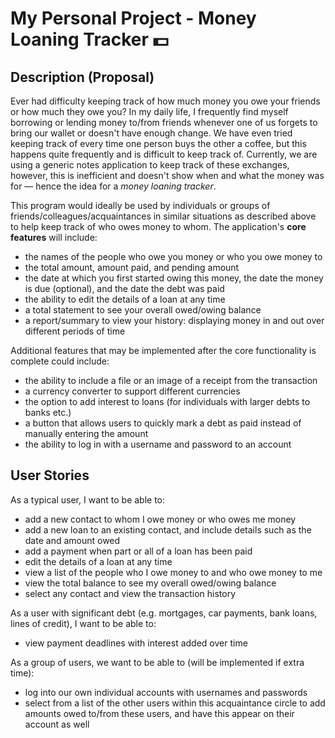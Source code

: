 # My Personal Project - Money Loaning Tracker 💵

## Description (Proposal)
Ever had difficulty keeping track of how much money you owe your friends or how much they owe you? In my daily life, I frequently find myself borrowing or lending money to/from friends whenever one of us forgets to bring our wallet or doesn't have enough change. We have even tried keeping track of every time one person buys the other a coffee, but this happens quite frequently and is difficult to keep track of. Currently, we are using a generic notes application to keep track of these exchanges, however, this is inefficient and doesn't show when and what the money was for — hence the idea for a *money loaning tracker*. 

This program would ideally be used by individuals or groups of friends/colleagues/acquaintances in similar situations as described above to help keep track of who owes money to whom. The application's **core features** will include:
- the names of the people who owe you money or who you owe money to
- the total amount, amount paid, and pending amount
- the date at which you first started owing this money, the date the money is due (optional), and the date the debt was paid
- the ability to edit the details of a loan at any time
- a total statement to see your overall owed/owing balance
- a report/summary to view your history: displaying money in and out over different periods of time

Additional features that may be implemented after the core functionality is complete could include:
- the ability to include a file or an image of a receipt from the transaction
- a currency converter to support different currencies
- the option to add interest to loans (for individuals with larger debts to banks etc.)
- a button that allows users to quickly mark a debt as paid instead of manually entering the amount
- the ability to log in with a username and password to an account

## User Stories

As a typical user, I want to be able to:
- add a new contact to whom I owe money or who owes me money
- add a new loan to an existing contact, and include details such as the date and amount owed
- add a payment when part or all of a loan has been paid
- edit the details of a loan at any time
- view a list of the people who I owe money to and who owe money to me
- view the total balance to see my overall owed/owing balance
- select any contact and view the transaction history

As a user with significant debt (e.g. mortgages, car payments, bank loans, lines of credit), I want to be able to:
- view payment deadlines with interest added over time

As a group of users, we want to be able to (will be implemented if extra time):
- log into our own individual accounts with usernames and passwords
- select from a list of the other users within this acquaintance circle to add amounts owed to/from these users, and have this appear on their account as well